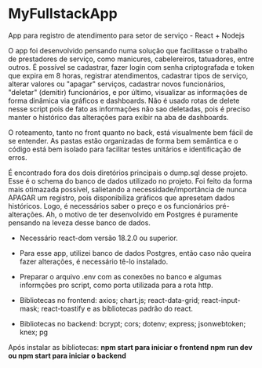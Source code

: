 # MyFullstackApp
App para registro de atendimento para setor de serviço - React + Nodejs

O app foi desenvolvido pensando numa solução que facilitasse o trabalho de prestadores de serviço, como manicures, cabelereiros, tatuadores, entre outros. É possível se cadastrar, fazer login com senha criptografada e token que expira em 8 horas, registrar atendimentos, cadastrar tipos de serviço, alterar valores ou "apagar" serviços, cadastrar novos funcionários, "deletar" (demitir) funcionários, e por último, visualizar as informações de forma dinâmica via gráficos e dashboards. Não é usado rotas de delete nesse script pois de fato as informações não sao deletadas, pois é preciso manter o histórico das alterações para exibir na aba de dashboards.

O roteamento, tanto no front quanto no back, está visualmente bem fácil de se entender. As pastas estão organizadas de forma bem semântica e o código está bem isolado para facilitar testes unitários e identificação de erros.

É encontrado fora dos dois diretórios principais o dump.sql desse projeto. Esse é o schema do banco de dados utilizado no projeto. Foi feito da forma mais otimazada possível, salietando a necessidade/importância de nunca APAGAR um registro, pois disponibiliza gráficos que apresetam dados históricos. Logo, é necessários saber o preço e os funcionários pré-alterações. Ah, o motivo de ter desenvolvido em Postgres é puramente pensando na leveza desse banco de dados. 

- Necessário react-dom versão 18.2.0 ou superior.
- Para esse app, utilizei banco de dados Postgres, então caso não queira fazer alterações, é necessário tê-lo instalado.
- Preparar o arquivo .env com as conexões no banco e algumas informções pro script, como porta utilizada para a rota http.

- Bibliotecas no frontend: axios; chart.js; react-data-grid; react-input-mask; react-toastify e as bibliotecas padrão do react.
- Bibliotecas no backend: bcrypt; cors; dotenv; express; jsonwebtoken; knex; pg

Após instalar as bibliotecas: 
**npm start para iniciar o frontend**
**npm run dev ou npm start para iniciar o backend**

